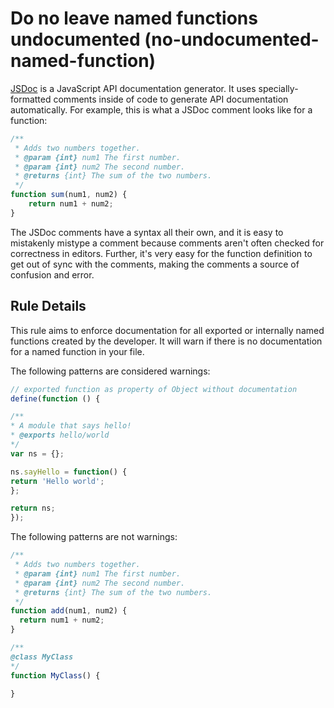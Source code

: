 # Do no leave named functions undocumented (no-undocumented-named-function)

[JSDoc](http://usejsdoc.org) is a JavaScript API documentation generator. It uses specially-formatted comments inside of code to generate API documentation automatically. For example, this is what a JSDoc comment looks like for a function:

```js
/**
 * Adds two numbers together.
 * @param {int} num1 The first number.
 * @param {int} num2 The second number.
 * @returns {int} The sum of the two numbers.
 */
function sum(num1, num2) {
    return num1 + num2;
}
```

The JSDoc comments have a syntax all their own, and it is easy to mistakenly mistype a comment because comments aren't often checked for correctness in editors. Further, it's very easy for the function definition to get out of sync with the comments, making the comments a source of confusion and error.

## Rule Details

This rule aims to enforce documentation for all exported or internally named functions created by the developer.
It will warn if there is no documentation for a named function in your file.

The following patterns are considered warnings:

```js
// exported function as property of Object without documentation
define(function () {

/**
* A module that says hello!
* @exports hello/world
*/
var ns = {};

ns.sayHello = function() {
return 'Hello world';
};

return ns;
});
```

The following patterns are not warnings:

```js
/**
 * Adds two numbers together.
 * @param {int} num1 The first number.
 * @param {int} num2 The second number.
 * @returns {int} The sum of the two numbers.
 */
function add(num1, num2) {
  return num1 + num2;
}

/**
@class MyClass
*/
function MyClass() {

}
```
